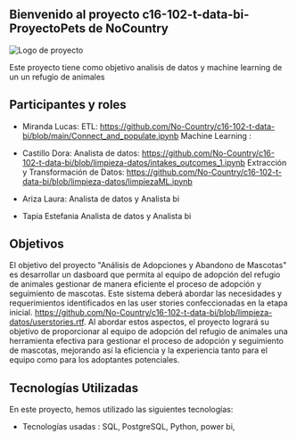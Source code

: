 ## Bienvenido al proyecto c16-102-t-data-bi- ProyectoPets de NoCountry

![Logo de proyecto]([ruta/al/logotipo.png](https://drive.google.com/file/d/1jkqSIL0eb6Xvb5boSg8GeVNBumLJ9w0D/view?usp=sharing))

Este proyecto tiene como objetivo analisis de datos y machine learning de un un refugio de animales

## Participantes y roles

- Miranda Lucas:
               ETL:  https://github.com/No-Country/c16-102-t-data-bi/blob/main/Connect_and_populate.ipynb
               Machine Learning :
- Castillo Dora:
                Analista de datos: https://github.com/No-Country/c16-102-t-data-bi/blob/limpieza-datos/intakes_outcomes_1.ipynb
                Extracción y Transformación de Datos: https://github.com/No-Country/c16-102-t-data-bi/blob/limpieza-datos/limpiezaML.ipynb
  
- Ariza Laura: Analista de datos y Analista bi
- Tapia Estefania  Analista de datos y Analista bi


## Objetivos

El objetivo del proyecto "Análisis de Adopciones y Abandono de Mascotas" es desarrollar un dasboard que permita al equipo de adopción del refugio de animales gestionar de manera eficiente el proceso de adopción y seguimiento de mascotas. Este sistema deberá abordar las necesidades y requerimientos identificados en las user stories confeccionadas en la etapa inicial. https://github.com/No-Country/c16-102-t-data-bi/blob/limpieza-datos/userstories.rtf.
Al abordar estos aspectos, el proyecto logrará su objetivo de proporcionar al equipo de adopción del refugio de animales una herramienta efectiva para gestionar el proceso de adopción y seguimiento de mascotas, mejorando así la eficiencia y la experiencia tanto para el equipo como para los adoptantes potenciales.

## Tecnologías Utilizadas

En este proyecto, hemos utilizado las siguientes tecnologías:

- Tecnologías usadas : SQL, PostgreSQL, Python, power bi, 


